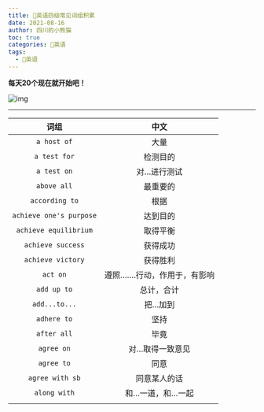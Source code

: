 ```yaml
---
title: 📔英语四级常见词组积累
date: 2021-08-16
author: 四川的小熊猫
toc: true
categories: 📔英语
tags:
  - 📔英语
---
```


**每天20个现在就开始吧！**

![img](https://dl4.weshineapp.com/gif/20180110/c09eef4946db4480eab23117d5540d5f.gif?f=micro_)

---



|          词组           |            中文             |
| :---------------------: | :-------------------------: |
|       `a host of`       |            大量             |
|      `a test for`       |          检测目的           |
|       `a test on`       |         对…进行测试         |
|       `above all`       |          最重要的           |
|     `according to`      |            根据             |
| `achieve one's purpose` |          达到目的           |
|  `achieve equilibrium`  |          取得平衡           |
|    `achieve success`    |          获得成功           |
|    `achieve victory`    |          获得胜利           |
|        `act on`         | 遵照…….行动，作用于，有影响 |
|       `add up to`       |         总计，合计          |
|      `add...to...`      |           把…加到           |
|       `adhere to`       |            坚持             |
|       `after all`       |            毕竟             |
|       `agree on`        |       对…取得一致意见       |
|       `agree to`        |            同意             |
|     `agree with sb`     |        同意某人的话         |
|      `along with`       |      和…一道，和…一起       |
|                         |                             |